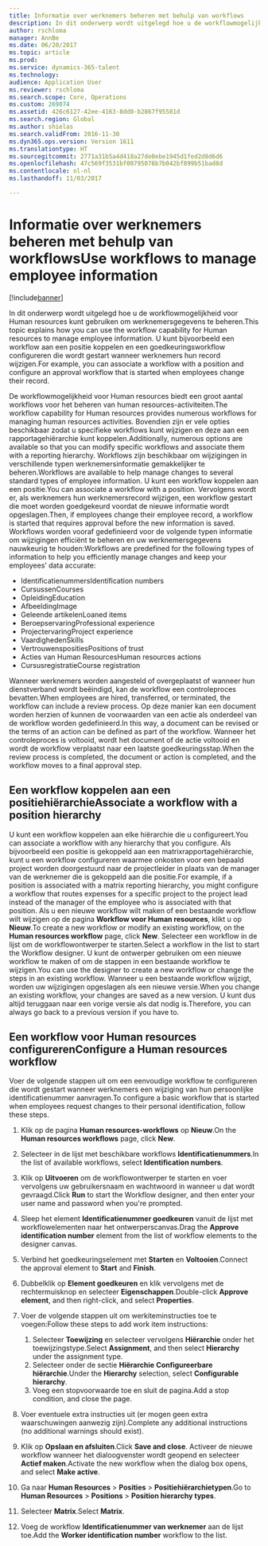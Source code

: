 ```yaml
---
title: Informatie over werknemers beheren met behulp van workflows
description: In dit onderwerp wordt uitgelegd hoe u de workflowmogelijkheid voor Human resources kunt gebruiken om werknemersgegevens te beheren. U kunt bijvoorbeeld een workflow aan een positie koppelen en een goedkeuringsworkflow configureren die wordt gestart wanneer werknemers hun record wijzigen.
author: rschloma
manager: AnnBe
ms.date: 06/20/2017
ms.topic: article
ms.prod: 
ms.service: dynamics-365-talent
ms.technology: 
audience: Application User
ms.reviewer: rschloma
ms.search.scope: Core, Operations
ms.custom: 269074
ms.assetid: 426c6127-42ee-4163-8dd0-b2867f95581d
ms.search.region: Global
ms.author: shielas
ms.search.validFrom: 2016-11-30
ms.dyn365.ops.version: Version 1611
ms.translationtype: HT
ms.sourcegitcommit: 2771a31b5a4d418a27de0ebe1945d1fed2d8d6d6
ms.openlocfilehash: 47c569f3531bf00795078b7b042bf899b51bad8d
ms.contentlocale: nl-nl
ms.lasthandoff: 11/03/2017

---
```


# <a name="use-workflows-to-manage-employee-information"></a><span data-ttu-id="91b1a-104">Informatie over werknemers beheren met behulp van workflows</span><span class="sxs-lookup"><span data-stu-id="91b1a-104">Use workflows to manage employee information</span></span>

[!include[banner](includes/banner.md)]


<span data-ttu-id="91b1a-105">In dit onderwerp wordt uitgelegd hoe u de workflowmogelijkheid voor Human resources kunt gebruiken om werknemersgegevens te beheren.</span><span class="sxs-lookup"><span data-stu-id="91b1a-105">This topic explains how you can use the workflow capability for Human resources to manage employee information.</span></span> <span data-ttu-id="91b1a-106">U kunt bijvoorbeeld een workflow aan een positie koppelen en een goedkeuringsworkflow configureren die wordt gestart wanneer werknemers hun record wijzigen.</span><span class="sxs-lookup"><span data-stu-id="91b1a-106">For example, you can associate a workflow with a position and configure an approval workflow that is started when employees change their record.</span></span>

<span data-ttu-id="91b1a-107">De workflowmogelijkheid voor Human resources biedt een groot aantal workflows voor het beheren van human resources-activiteiten.</span><span class="sxs-lookup"><span data-stu-id="91b1a-107">The workflow capability for Human resources provides numerous workflows for managing human resources activities.</span></span> <span data-ttu-id="91b1a-108">Bovendien zijn er vele opties beschikbaar zodat u specifieke workflows kunt wijzigen en deze aan een rapportagehiërarchie kunt koppelen.</span><span class="sxs-lookup"><span data-stu-id="91b1a-108">Additionally, numerous options are available so that you can modify specific workflows and associate them with a reporting hierarchy.</span></span> <span data-ttu-id="91b1a-109">Workflows zijn beschikbaar om wijzigingen in verschillende typen werknemersinformatie gemakkelijker te beheren.</span><span class="sxs-lookup"><span data-stu-id="91b1a-109">Workflows are available to help manage changes to several standard types of employee information.</span></span> <span data-ttu-id="91b1a-110">U kunt een workflow koppelen aan een positie.</span><span class="sxs-lookup"><span data-stu-id="91b1a-110">You can associate a workflow with a position.</span></span> <span data-ttu-id="91b1a-111">Vervolgens wordt er, als werknemers hun werknemersrecord wijzigen, een workflow gestart die moet worden goedgekeurd voordat de nieuwe informatie wordt opgeslagen.</span><span class="sxs-lookup"><span data-stu-id="91b1a-111">Then, if employees change their employee record, a workflow is started that requires approval before the new information is saved.</span></span> <span data-ttu-id="91b1a-112">Workflows worden vooraf gedefinieerd voor de volgende typen informatie om wijzigingen efficiënt te beheren en uw werknemersgegevens nauwkeurig te houden:</span><span class="sxs-lookup"><span data-stu-id="91b1a-112">Workflows are predefined for the following types of information to help you efficiently manage changes and keep your employees’ data accurate:</span></span>

-   <span data-ttu-id="91b1a-113">Identificatienummers</span><span class="sxs-lookup"><span data-stu-id="91b1a-113">Identification numbers</span></span>
-   <span data-ttu-id="91b1a-114">Cursussen</span><span class="sxs-lookup"><span data-stu-id="91b1a-114">Courses</span></span>
-   <span data-ttu-id="91b1a-115">Opleiding</span><span class="sxs-lookup"><span data-stu-id="91b1a-115">Education</span></span>
-   <span data-ttu-id="91b1a-116">Afbeelding</span><span class="sxs-lookup"><span data-stu-id="91b1a-116">Image</span></span>
-   <span data-ttu-id="91b1a-117">Geleende artikelen</span><span class="sxs-lookup"><span data-stu-id="91b1a-117">Loaned items</span></span>
-   <span data-ttu-id="91b1a-118">Beroepservaring</span><span class="sxs-lookup"><span data-stu-id="91b1a-118">Professional experience</span></span>
-   <span data-ttu-id="91b1a-119">Projectervaring</span><span class="sxs-lookup"><span data-stu-id="91b1a-119">Project experience</span></span>
-   <span data-ttu-id="91b1a-120">Vaardigheden</span><span class="sxs-lookup"><span data-stu-id="91b1a-120">Skills</span></span>
-   <span data-ttu-id="91b1a-121">Vertrouwensposities</span><span class="sxs-lookup"><span data-stu-id="91b1a-121">Positions of trust</span></span>
-   <span data-ttu-id="91b1a-122">Acties van Human Resources</span><span class="sxs-lookup"><span data-stu-id="91b1a-122">Human resources actions</span></span>
-   <span data-ttu-id="91b1a-123">Cursusregistratie</span><span class="sxs-lookup"><span data-stu-id="91b1a-123">Course registration</span></span>

<span data-ttu-id="91b1a-124">Wanneer werknemers worden aangesteld of overgeplaatst of wanneer hun dienstverband wordt beëindigd, kan de workflow een controleproces bevatten.</span><span class="sxs-lookup"><span data-stu-id="91b1a-124">When employees are hired, transferred, or terminated, the workflow can include a review process.</span></span> <span data-ttu-id="91b1a-125">Op deze manier kan een document worden herzien of kunnen de voorwaarden van een actie als onderdeel van de workflow worden gedefinieerd.</span><span class="sxs-lookup"><span data-stu-id="91b1a-125">In this way, a document can be revised or the terms of an action can be defined as part of the workflow.</span></span> <span data-ttu-id="91b1a-126">Wanneer het controleproces is voltooid, wordt het document of de actie voltooid en wordt de workflow verplaatst naar een laatste goedkeuringsstap.</span><span class="sxs-lookup"><span data-stu-id="91b1a-126">When the review process is completed, the document or action is completed, and the workflow moves to a final approval step.</span></span>

## <a name="associate-a-workflow-with-a-position-hierarchy"></a><span data-ttu-id="91b1a-127">Een workflow koppelen aan een positiehiërarchie</span><span class="sxs-lookup"><span data-stu-id="91b1a-127">Associate a workflow with a position hierarchy</span></span>
<span data-ttu-id="91b1a-128">U kunt een workflow koppelen aan elke hiërarchie die u configureert.</span><span class="sxs-lookup"><span data-stu-id="91b1a-128">You can associate a workflow with any hierarchy that you configure.</span></span> <span data-ttu-id="91b1a-129">Als bijvoorbeeld een positie is gekoppeld aan een matrixrapportagehiërarchie, kunt u een workflow configureren waarmee onkosten voor een bepaald project worden doorgestuurd naar de projectleider in plaats van de manager van de werknemer die is gekoppeld aan die positie.</span><span class="sxs-lookup"><span data-stu-id="91b1a-129">For example, if a position is associated with a matrix reporting hierarchy, you might configure a workflow that routes expenses for a specific project to the project lead instead of the manager of the employee who is associated with that position.</span></span> <span data-ttu-id="91b1a-130">Als u een nieuwe workflow wilt maken of een bestaande workflow wilt wijzigen op de pagina **Workflow voor Human resources**, klikt u op **Nieuw**.</span><span class="sxs-lookup"><span data-stu-id="91b1a-130">To create a new workflow or modify an existing workflow, on the **Human resources workflow** page, click **New**.</span></span> <span data-ttu-id="91b1a-131">Selecteer een workflow in de lijst om de workflowontwerper te starten.</span><span class="sxs-lookup"><span data-stu-id="91b1a-131">Select a workflow in the list to start the Workflow designer.</span></span> <span data-ttu-id="91b1a-132">U kunt de ontwerper gebruiken om een nieuwe workflow te maken of om de stappen in een bestaande workflow te wijzigen.</span><span class="sxs-lookup"><span data-stu-id="91b1a-132">You can use the designer to create a new workflow or change the steps in an existing workflow.</span></span> <span data-ttu-id="91b1a-133">Wanneer u een bestaande workflow wijzigt, worden uw wijzigingen opgeslagen als een nieuwe versie.</span><span class="sxs-lookup"><span data-stu-id="91b1a-133">When you change an existing workflow, your changes are saved as a new version.</span></span> <span data-ttu-id="91b1a-134">U kunt dus altijd teruggaan naar een vorige versie als dat nodig is.</span><span class="sxs-lookup"><span data-stu-id="91b1a-134">Therefore, you can always go back to a previous version if you have to.</span></span>

## <a name="configure-a-human-resources-workflow"></a><span data-ttu-id="91b1a-135">Een workflow voor Human resources configureren</span><span class="sxs-lookup"><span data-stu-id="91b1a-135">Configure a Human resources workflow</span></span>
<span data-ttu-id="91b1a-136">Voer de volgende stappen uit om een eenvoudige workflow te configureren die wordt gestart wanneer werknemers een wijziging van hun persoonlijke identificatienummer aanvragen.</span><span class="sxs-lookup"><span data-stu-id="91b1a-136">To configure a basic workflow that is started when employees request changes to their personal identification, follow these steps.</span></span>

1.  <span data-ttu-id="91b1a-137">Klik op de pagina **Human resources-workflows** op **Nieuw**.</span><span class="sxs-lookup"><span data-stu-id="91b1a-137">On the **Human resources workflows** page, click **New**.</span></span>
2.  <span data-ttu-id="91b1a-138">Selecteer in de lijst met beschikbare workflows **Identificatienummers**.</span><span class="sxs-lookup"><span data-stu-id="91b1a-138">In the list of available workflows, select **Identification numbers**.</span></span>
3.  <span data-ttu-id="91b1a-139">Klik op **Uitvoeren** om de workflowontwerper te starten en voer vervolgens uw gebruikersnaam en wachtwoord in wanneer u dat wordt gevraagd.</span><span class="sxs-lookup"><span data-stu-id="91b1a-139">Click **Run** to start the Workflow designer, and then enter your user name and password when you're prompted.</span></span>
4.  <span data-ttu-id="91b1a-140">Sleep het element **Identificatienummer goedkeuren** vanuit de lijst met workflowelementen naar het ontwerperscanvas.</span><span class="sxs-lookup"><span data-stu-id="91b1a-140">Drag the **Approve identification number** element from the list of workflow elements to the designer canvas.</span></span>
5.  <span data-ttu-id="91b1a-141">Verbind het goedkeuringselement met **Starten** en **Voltooien**.</span><span class="sxs-lookup"><span data-stu-id="91b1a-141">Connect the approval element to **Start** and **Finish**.</span></span>
6.  <span data-ttu-id="91b1a-142">Dubbelklik op **Element goedkeuren** en klik vervolgens met de rechtermuisknop en selecteer **Eigenschappen**.</span><span class="sxs-lookup"><span data-stu-id="91b1a-142">Double-click **Approve element**, and then right-click, and select **Properties**.</span></span>
7.  <span data-ttu-id="91b1a-143">Voer de volgende stappen uit om werkiteminstructies toe te voegen:</span><span class="sxs-lookup"><span data-stu-id="91b1a-143">Follow these steps to add work item instructions:</span></span>
    1.  <span data-ttu-id="91b1a-144">Selecteer **Toewijzing** en selecteer vervolgens **Hiërarchie** onder het toewijzingstype.</span><span class="sxs-lookup"><span data-stu-id="91b1a-144">Select **Assignment**, and then select **Hierarchy** under the assignment type.</span></span>
    2.  <span data-ttu-id="91b1a-145">Selecteer onder de sectie **Hiërarchie** **Configureerbare hiërarchie**.</span><span class="sxs-lookup"><span data-stu-id="91b1a-145">Under the **Hierarchy** selection, select **Configurable hierarchy**.</span></span>
    3.  <span data-ttu-id="91b1a-146">Voeg een stopvoorwaarde toe en sluit de pagina.</span><span class="sxs-lookup"><span data-stu-id="91b1a-146">Add a stop condition, and close the page.</span></span>

8.  <span data-ttu-id="91b1a-147">Voer eventuele extra instructies uit (er mogen geen extra waarschuwingen aanwezig zijn).</span><span class="sxs-lookup"><span data-stu-id="91b1a-147">Complete any additional instructions (no additional warnings should exist).</span></span>
9.  <span data-ttu-id="91b1a-148">Klik op **Opslaan en afsluiten**.</span><span class="sxs-lookup"><span data-stu-id="91b1a-148">Click **Save and close**.</span></span> <span data-ttu-id="91b1a-149">Activeer de nieuwe workflow wanneer het dialoogvenster wordt geopend en selecteer **Actief maken**.</span><span class="sxs-lookup"><span data-stu-id="91b1a-149">Activate the new workflow when the dialog box opens, and select **Make active**.</span></span>
10. <span data-ttu-id="91b1a-150">Ga naar **Human Resources** &gt; **Posities** &gt; **Positiehiërarchietypen**.</span><span class="sxs-lookup"><span data-stu-id="91b1a-150">Go to **Human Resources** &gt; **Positions** &gt; **Position hierarchy types**.</span></span>
11. <span data-ttu-id="91b1a-151">Selecteer **Matrix**.</span><span class="sxs-lookup"><span data-stu-id="91b1a-151">Select **Matrix**.</span></span>
12. <span data-ttu-id="91b1a-152">Voeg de workflow **Identificatienummer van werknemer** aan de lijst toe.</span><span class="sxs-lookup"><span data-stu-id="91b1a-152">Add the **Worker identification number** workflow to the list.</span></span>





